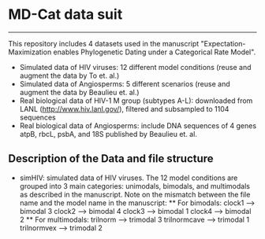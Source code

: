 # MD-Cat data suit
---
This repository includes 4 datasets used in the manuscript "Expectation-Maximization enables Phylogenetic Dating under a Categorical Rate Model".
* Simulated data of HIV viruses: 12 different model conditions (reuse and augment the data by To et. al.)
* Simulated data of Angiosperms: 5 different scenarios (reuse and augment the data by Beaulieu et. al.)
* Real biological data of HIV-1 M group (subtypes A-L): downloaded from LANL (http://www.hiv.lanl.gov/), filtered and subsampled to 1104 sequences
* Real biological data of Angiosperms: include DNA sequences of 4 genes atpB, rbcL, psbA, and 18S published by Beaulieu et. al. 

## Description of the Data and file structure
* simHIV: simulated data of HIV viruses. The 12 model conditions are grouped into 3 main categories: unimodals, bimodals, and multimodals as described in the manuscript.
Note on the mismatch between the file name and the model name in the manuscript:
    ** For bimodals:
        clock1 --> bimodal 3
        clock2 --> bimodal 4
        clock3 --> bimodal 1
        clock4 --> bimodal 2
    ** For multimodals:
        trilnorm --> trimodal 3
        trilnormcave --> trimodal 1
        trilnormvex --> trimodal 2

